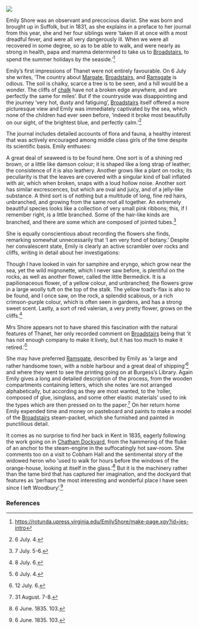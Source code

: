 <a href="https://dev.visual-essays.app"><img src="https://dev-visual-essays.netlify.app/images/ve-button.png"></a> <param ve-config title="Margaret Emily Shore (1819-1839)" author="Professor Carolyn Oulton" layout="vtl" banner="https://upload.wikimedia.org/wikipedia/commons/d/d1/Emily_Shore_journal_6_October_1936.jpg">

<param ve-entity eid="Q922739" aliases="Broadstairs">
<param ve-entity eid="Q618045" aliases="Margate">
<param ve-entity eid="Q736439" aliases="Ramsgate">
<param ve-entity eid="Q26532465" aliases="cliffs">
<param ve-entity eid="Q10668204" aliases="Chatham Dockyard">
<param ve-entity eid="Q1752642" aliases="Thanet">
<param ve-entity eid="Q5138885" aliases="Cobham Hall">

Emily Shore was an observant and precocious diarist. She was born and brought up in Suffolk, but in 1831, as she explains in a preface to her journal from this year, she and her four siblings were ‘taken ill at once with a most dreadful fever, and were all very dangerously ill. When we were all recovered in some degree, so as to be able to walk, and were nearly as strong in health, papa and mamma determined to take us to [Broadstairs](/dickens/broadstairs-19th-century), to spend the summer holidays by the seaside.’[^ref1] 
<param ve-image url="https://upload.wikimedia.org/wikipedia/commons/f/f7/Margaret_Emily_Shore_engraving.jpg" label="Margaret Emily Shore engraving, 1838" attribution="Unknown author, Public domain, via Wikimedia Commons">
<param ve-image url="https://stor.artstor.org/stor/c5128fb0-fda9-44dc-adda-4573ed973526" label="Broadstairs">
<param ve-image url="https://upload.wikimedia.org/wikipedia/commons/e/e7/Broadstairs_%2834812144202%29.jpg" label="Broadstairs Seaside" attribution="Alex Liivet from Chester, United Kingdom, CC0, via Wikimedia Commons">
<param ve-map primary center="Q922739" zoom="15">

Emily’s first impressions of Thanet were not entirely favourable. On 6 July she writes, ‘The country about [Margate](/dickens/19c-margate), [Broadstairs](/dickens/broadstairs-19th-century), and [Ramsgate](/dickens/19c-ramsgate) is odious. The soil is chalky, scarce a tree is to be seen, and a hill would be a wonder. The cliffs of [chalk](/landscape/kentish-chalk) have not a broken edge anywhere, and are perfectly the same for miles’. But if the countryside was disappointing and the journey ‘very hot, dusty and fatiguing’,  [Broadstairs](/dickens/broadstairs-19th-century) itself offered a more picturesque view and Emily was immediately captivated by the sea, which none of the children had ever seen before, ‘indeed it broke most beautifully on our sight, of the brightest blue, and perfectly calm.’[^ref2]
<param ve-image url="https://upload.wikimedia.org/wikipedia/commons/e/e2/Westgate_Bay_-_geograph.org.uk_-_1931362.jpg" label="Westgate Bay, Thanet" attribution="Westgate Bay by Oast House Archive, CC BY-SA 2.0, via Wikimedia Commons">
<param ve-image url="https://upload.wikimedia.org/wikipedia/commons/b/b9/The_promenade_Margate_England.jpg" label="The promenade, Margate" attribution="Snapshots Of  The Past, CC BY-SA 2.0, via Wikimedia Commons">
<param ve-image url="https://upload.wikimedia.org/wikipedia/commons/f/f6/Broadstairs%2C_Viking_Bay_-_geograph.org.uk_-_2153560.jpg" label="Broadstairs, Viking Bay" attribution="Broadstairs; Viking Bay by Colin Park, CC BY-SA 2.0, via Wikimedia Commons">
<param ve-image url="https://upload.wikimedia.org/wikipedia/commons/9/90/Ramsgate_beach.JPG" label="Ramsgate beach" attribution="Adem Djemil, CC BY-SA 3.0, via Wikimedia Commons">
<param ve-image url="https://upload.wikimedia.org/wikipedia/commons/d/d4/From_the_cliffs%2C_Broadstairs%2C_England-LCCN2002696430.jpg" label="From the cliffs, Broadstairs" attribution="Photochrom Print Collection, Public domain, via Wikimedia Commons">
<param ve-map primary center="Q618045" zoom="10">
<param ve-map primary center="Q922739" zoom="10">
<param ve-map primary center="Q736439" zoom="10">
<param ve-map primary center="Q26532465" zoom="10">
<param ve-map primary center="Q1752642" zoom="10">
 
The journal includes detailed accounts of flora and fauna, a healthy interest that was actively encouraged among middle class girls of the time despite its scientific basis. Emily enthuses:

A great deal of seaweed is to be found here. One sort is of a shining red brown, or a little like damson colour; it is shaped like a long strap of leather; the consistence of it is also leathery. Another grows like a plant on rocks; its peculiarity is that the leaves are covered with a singular kind of ball inflated with air, which when broken, snaps with a loud hollow noise. Another sort has similar excrescences, but which are oval and juicy, and of a jelly-like substance. A third sort is of nothing but a multitude of long, fine red hairs, unbranched, and growing from the same root all together. An extremely beautiful species looks like a collection of very small pink ribbons; this, if I remember right, is a little branched. Some of the hair-like kinds are branched, and there are some which are composed of jointed tubes.[^ref3]  

She is equally conscientious about recording the flowers she finds, remarking somewhat unnecessarily that ‘I am very fond of botany.’ Despite her convalescent state, Emily is clearly an active scrambler over rocks and cliffs, writing in detail about her investigations:

Though I have looked in vain for samphire and eryngo, which grow near the sea, yet the wild mignonette, which I never saw before, is plentiful on the rocks, as well as another flower, called the little Bermedick. It is a papilionaceous flower, of a yellow colour, and unbranched; the flowers grow in a large woolly tuft on the top of the stalk. The yellow toad’s-flax is also to be found, and I once saw, on the rock, a splendid scabious, or a rich crimson-purple colour, which is often seen in gardens, and has a strong sweet scent. Lastly, a sort of red valerian, a very pretty flower, grows on the cliffs.[^ref4]
<param ve-image url="https://upload.wikimedia.org/wikipedia/commons/d/db/Samphire_growing_at_the_high_tide_mark.jpg" label="Samphire" attribution="Gaoithe, CC BY-SA 4.0, via Wikimedia Commons">
<param ve-image url="https://upload.wikimedia.org/wikipedia/commons/6/60/Eryngium_Cawdor_03.jpg" label="Eryngo" attribution="Syrio, CC BY-SA 4.0, via Wikimedia Commons">
<param ve-image url="https://upload.wikimedia.org/wikipedia/commons/e/e1/Wild_Mignonette._Reseda_lutea_%2834976002624%29.jpg" label="Wild Mignonette" attribution="gailhampshire from Cradley, Malvern, U.K, CC BY 2.0, via Wikimedia Commons">
<param ve-image url="https://upload.wikimedia.org/wikipedia/commons/1/11/%D0%A0%D0%B0%D1%81%D1%82%D1%83%D1%89%D0%B8%D0%B5_%D0%BD%D0%B0_%D0%BA%D0%B0%D0%BC%D0%BD%D1%8F%D1%85.jpg" label="Little Bermedick" attribution="Vadim E. Rutkovsky, CC BY-SA 4.0, via Wikimedia Commons">
<param ve-image url="https://upload.wikimedia.org/wikipedia/commons/2/2e/The_flowering_plants%2C_grasses%2C_sedges%2C_and_ferns_of_Great_Britain_%28Pl._160%29_%288517612401%29.jpg" label=" 5: YELLOW TOAD FLAX" attribution="Pratt, Anne; Step, Edward, Public domain, via Wikimedia Commons">
<param ve-image url="https://upload.wikimedia.org/wikipedia/commons/5/56/Scabious_-_geograph.org.uk_-_496055.jpg" label="Scabious" attribution="Trish Steel, CC BY-SA 2.0, via Wikimedia Commons">
<param ve-image url="https://upload.wikimedia.org/wikipedia/commons/0/0d/RedValerian.jpg" label="Red Valerian" attribution="Jerzy Strzelecki, CC BY-SA 3.0, via Wikimedia Commons">
<param ve-map primary center="Q26532465" zoom="10">

Mrs Shore appears not to have shared this fascination with the natural features of Thanet, her only recorded comment on [Broadstairs](/dickens/broadstairs-19th-century) being that ‘it has not enough company to make it lively, but it has too much to make it retired.’[^ref5] 
<param ve-map primary center="Q1752642" zoom="10">
<param ve-map primary center="Q922739" zoom="10">

She may have preferred [Ramsgate](/dickens/19c-ramsgate), described by Emily as ‘a large and rather handsome town, with a noble harbour and a great deal of shipping’[^ref6]  and where they went to see the printing going on at Burgess’s Library. Again Emily gives a long and detailed description of the process, from the wooden compartments containing letters, which she notes ‘are not arranged alphabetically, but according as they are most wanted, to the ‘roller, composed of glue, isinglass, and some other elastic materials’ used to ink the types which are then pressed on to the paper.[^ref7] On her return home Emily expended time and money on pasteboard and paints to make a model of the [Broadstairs](/dickens/broadstairs-19th-century) steam-packet, which she furnished and painted in punctilious detail. 
<param ve-image url="https://upload.wikimedia.org/wikipedia/commons/d/d7/Looking_into_Ramsgate_town_centre_from_the_Maritime_Museum_car_park_-_geograph.org.uk_-_2027998.jpg" label="Ramsgate town" attribution="Looking into Ramsgate town centre from the Maritime Museum car park by Robert Lamb, CC BY-SA 2.0, via Wikimedia Commons">
<param ve-map primary center="Q736439" zoom="10">
<param ve-map primary center="Q922739" zoom="10">

It comes as no surprise to find her back in Kent in 1835, eagerly following the work going on in [Chatham Dockyard](/19c/19c-chatham-dockyard), from the hammering of the fluke of an anchor to the steam-engine in the suffocatingly hot saw-room. She comments too on a visit to Cobham Hall and the sentimental story of the widowed heron who ‘used to walk for hours before the windows of the orange-house, looking at itself in the glass.’[^ref9]  But it is the machinery rather than the tame bird that has captured her imagination, and the dockyard that features as ‘perhaps the most interesting and wonderful place I have seen since I left Woodbury’.[^ref9]
<param ve-image url="https://upload.wikimedia.org/wikipedia/commons/5/50/The_Big_Shed_-_Chatham_-_geograph.org.uk_-_1962059.jpg" label="Chatham Dockyard" attribution="The Big Shed - Chatham by Colin Babb, CC BY-SA 2.0, via Wikimedia Commons">
<param ve-image url="https://upload.wikimedia.org/wikipedia/commons/d/dc/Brunel_Engine_House%2C_steam_pumping_engine_-_geograph.org.uk_-_1654054.jpg" label="Steam pumping engine" attribution="Chris Allen / Brunel Engine House, steam pumping engine">
<param ve-image url="https://upload.wikimedia.org/wikipedia/commons/9/9f/CobhamHall_Kent_1868.xcf" label="Cobham Hall" attribution="Unknown authorUnknown author, Public domain, via Wikimedia Commons">
<param ve-map primary center="Q10668204" zoom="10">
<param ve-map primary center="Q5138885" zoom="10">

### References

[^ref1]: https://rotunda.upress.virginia.edu/EmilyShore/make-page.xqy?id=jes-intro
[^ref2]: 6 July. 4.
[^ref3]: 7 July. 5-6.
[^ref4]: 8 July. 6.
[^ref5]: 6 July. 4.
[^ref6]: 12 July. 6.
[^ref7]: 31 August. 7-8.
[^ref8]: 6 June. 1835. 103.
[^ref9]: 6 June. 1835. 103.
